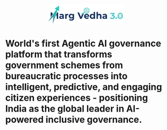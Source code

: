 <p align="center">
  <img src="https://github.com/Aditya948351/Used-Images/blob/main/MargVedha-logo.png?raw=true" style="height:64px;"/>
</p>


<h1>World's first Agentic AI governance platform that transforms government schemes from bureaucratic processes into intelligent, predictive, and engaging citizen experiences - positioning India as the global leader in AI-powered inclusive governance.</h1>
